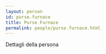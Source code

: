 ```yaml
---
layout: person
id: purse.furnace
title: Purse Furnace
permalink: people/purse.furnace.html
---
```


Dettagli della persona